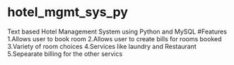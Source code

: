 # hotel_mgmt_sys_py
Text based Hotel Management System using Python and MySQL
#Features
1.Allows user to book room
2.Allows user to create bills for rooms booked 
3.Variety of room choices
4.Services like laundry and Restaurant
5.Sepearate billing for the other servics
